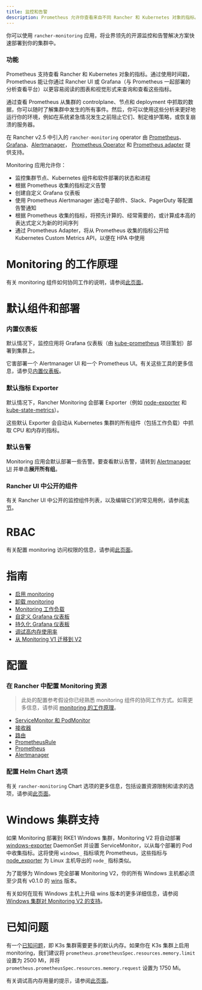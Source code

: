 ```yaml
---
title: 监控和告警
description: Prometheus 允许你查看来自不同 Rancher 和 Kubernetes 对象的指标。了解监控范围以及如何启用集群监控
---
```


你可以使用 `rancher-monitoring` 应用，将业界领先的开源监控和告警解决方案快速部署到你的集群中。


### 功能

Prometheus 支持查看 Rancher 和 Kubernetes 对象的指标。通过使用时间戳，Prometheus 能让你通过 Rancher UI 或 Grafana（与 Prometheus 一起部署的分析查看平台）以更容易阅读的图表和视觉形式来查询和查看这些指标。

通过查看 Prometheus 从集群的 controlplane、节点和 deployment 中抓取的数据，你可以随时了解集群中发生的所有事件。然后，你可以使用这些分析来更好地运行你的环境，例如在系统紧急情况发生之前阻止它们、制定维护策略，或恢复崩溃的服务器。

在 Rancher v2.5 中引入的 `rancher-monitoring` operator 由 [Prometheus](https://prometheus.io/)、[Grafana](https://grafana.com/grafana/)、[Alertmanager](https://prometheus.io/docs/alerting/latest/alertmanager/)， [Prometheus Operator](https://github.com/prometheus-operator/prometheus-operator) 和 [Prometheus adapter](https://github.com/DirectXMan12/k8s-prometheus-adapter) 提供支持。

Monitoring 应用允许你：

- 监控集群节点、Kubernetes 组件和软件部署的状态和进程
- 根据 Prometheus 收集的指标定义告警
- 创建自定义 Grafana 仪表板
- 使用 Prometheus Alertmanager 通过电子邮件、Slack、PagerDuty 等配置告警通知
- 根据 Prometheus 收集的指标，将预先计算的、经常需要的，或计算成本高的表达式定义为新的时间序列
- 通过 Prometheus Adapter，将从 Prometheus 收集的指标公开给 Kubernetes Custom Metrics API，以便在 HPA 中使用

# Monitoring 的工作原理

有关 monitoring 组件如何协同工作的说明，请参阅[此页面](../integrations-in-rancher/monitoring-and-alerting/how-monitoring-works.md)。

# 默认组件和部署

### 内置仪表板

默认情况下，监控应用将 Grafana 仪表板（由 [kube-prometheus](https://github.com/prometheus-operator/kube-prometheus) 项目策划）部署到集群上。

它害部署一个 Alertmanager UI 和一个 Prometheus UI。有关这些工具的更多信息，请参见[内置仪表板](../integrations-in-rancher/monitoring-and-alerting/built-in-dashboards.md)。
### 默认指标 Exporter

默认情况下，Rancher Monitoring 会部署 Exporter（例如 [node-exporter](https://github.com/prometheus/node_exporter) 和 [kube-state-metrics](https://github.com/kubernetes/kube-state-metrics)）。

这些默认 Exporter 会自动从 Kubernetes 集群的所有组件（包括工作负载）中抓取 CPU 和内存的指标。

### 默认告警

Monitoring 应用会默认部署一些告警。要查看默认告警，请转到 [Alertmanager UI](../integrations-in-rancher/monitoring-and-alerting/built-in-dashboards.md#alertmanager-ui) 并单击**展开所有组**。

### Rancher UI 中公开的组件

有关 Rancher UI 中公开的监控组件列表，以及编辑它们的常见用例，请参阅[本节](../integrations-in-rancher/monitoring-and-alerting/how-monitoring-works.md#rancher-ui-中公开的组件)。

# RBAC

有关配置 monitoring 访问权限的信息，请参阅[此页面](../integrations-in-rancher/monitoring-and-alerting/rbac-for-monitoring.md)。

# 指南

- [启用 monitoring](../how-to-guides/advanced-user-guides/monitoring-alerting-guides/enable-monitoring.md)
- [卸载 monitoring](../how-to-guides/advanced-user-guides/monitoring-alerting-guides/uninstall-monitoring.md)
- [Monitoring 工作负载](../how-to-guides/advanced-user-guides/monitoring-alerting-guides/set-up-monitoring-for-workloads.md)
- [自定义 Grafana 仪表板](../how-to-guides/advanced-user-guides/monitoring-alerting-guides/customize-grafana-dashboard.md)
- [持久化 Grafana 仪表板](../how-to-guides/advanced-user-guides/monitoring-alerting-guides/create-persistent-grafana-dashboard.md)
- [调试高内存使用率](../how-to-guides/advanced-user-guides/monitoring-alerting-guides/debug-high-memory-usage.md)
- [从 Monitoring V1 迁移到 V2](../how-to-guides/advanced-user-guides/monitoring-alerting-guides/migrate-to-rancher-v2.5+-monitoring.md)

# 配置

### 在 Rancher 中配置 Monitoring 资源

> 此处的配置参考假设你已经熟悉 monitoring 组件的协同工作方式。如需更多信息，请参阅 [monitoring 的工作原理](../integrations-in-rancher/monitoring-and-alerting/how-monitoring-works.md)。

- [ServiceMonitor 和 PodMonitor](../reference-guides/monitoring-v2-configuration/servicemonitors-and-podmonitors.md)
- [接收器](../reference-guides/monitoring-v2-configuration/receivers.md)
- [路由](../reference-guides/monitoring-v2-configuration/routes.md)
- [PrometheusRule](../how-to-guides/advanced-user-guides/monitoring-v2-configuration-guides/advanced-configuration/prometheusrules.md)
- [Prometheus](../how-to-guides/advanced-user-guides/monitoring-v2-configuration-guides/advanced-configuration/prometheus.md)
- [Alertmanager](../how-to-guides/advanced-user-guides/monitoring-v2-configuration-guides/advanced-configuration/alertmanager.md)

### 配置 Helm Chart 选项

有关 `rancher-monitoring` Chart 选项的更多信息，包括设置资源限制和请求的选项，请参阅[此页面](../reference-guides/monitoring-v2-configuration/helm-chart-options.md)。

# Windows 集群支持

如果 Monitoring 部署到 RKE1 Windows 集群，Monitoring V2 将自动部署 [windows-exporter](https://github.com/prometheus-community/windows_exporter) DaemonSet 并设置 ServiceMonitor，以从每个部署的 Pod 中收集指标。这将使用 `windows_` 指标填充 Prometheus，这些指标与 [node_exporter](https://github.com/prometheus/node_exporter) 为 Linux 主机导出的 `node_` 指标类似。

为了能够为 Windows 完全部署 Monitoring V2，你的所有 Windows 主机都必须至少具有 v0.1.0 的 [wins](https://github.com/rancher/wins) 版本。

有关如何在现有 Windows 主机上升级 wins 版本的更多详细信息，请参阅 [Windows 集群对 Monitoring V2 的支持](../integrations-in-rancher/monitoring-and-alerting/windows-support.md)。



# 已知问题

有一个[已知问题](https://github.com/rancher/rancher/issues/28787#issuecomment-693611821)，即 K3s 集群需要更多的默认内存。如果你在 K3s 集群上启用 monitoring，我们建议将 `prometheus.prometheusSpec.resources.memory.limit` 设置为 2500 Mi，并将 `prometheus.prometheusSpec.resources.memory.request` 设置为 1750 Mi。

有关调试高内存用量的提示，请参阅[此页面](../how-to-guides/advanced-user-guides/monitoring-alerting-guides/debug-high-memory-usage.md)。
